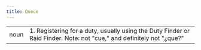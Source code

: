 ```yaml
---
title: Queue
---
```

| | |
| --- | --- |
| noun | 1.  	Registering for a duty, usually using the Duty Finder or Raid Finder. Note: not "cue," and definitely not "¿que?"	|
